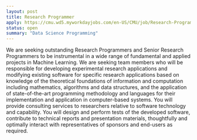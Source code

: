 ```yaml
---
layout: post
title: Research Programmer
apply: https://cmu.wd5.myworkdayjobs.com/en-US/CMU/job/Research-Programmer--Senior-Research-Programmer--Robotics-Institute_2018596
status: open
summary: "Data Science Programming"
---
```


We are seeking outstanding Research Programmers and Senior Research Programmers to be instrumental in a wide range of fundamental and applied projects in Machine Learning. We are seeking team members who will be responsible for developing experimental research applications and modifying existing software for specific research applications based on knowledge of the theoretical foundations of information and computation including mathematics, algorithms and data structures, and the application of state-of-the-art programming methodology and languages for their implementation and application in computer-based systems. You will provide consulting services to researchers relative to software technology and capability. You will design and perform tests of the developed software, contribute to technical reports and presentation materials, thoughtfully and optimally interact with representatives of sponsors and end-users as required.
